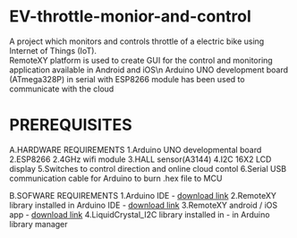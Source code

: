 # EV-throttle-monior-and-control
A project which monitors and controls throttle of a electric bike using Internet  of Things (IoT).<br />
RemoteXY platform is used to create GUI for the control and monitoring application available in Android and iOS\n
Arduino UNO development board (ATmega328P) in serial with ESP8266 module has been used to communicate with the cloud

# PREREQUISITES
A.HARDWARE REQUIREMENTS
  1.Arduino UNO developmental board
  2.ESP8266 2.4GHz wifi module
  3.HALL sensor(A3144)
  4.I2C 16X2 LCD display
  5.Switches to control direction and online cloud contol
  6.Serial USB communication cable for Arduino to burn .hex file to MCU
  
B.SOFWARE REQUIREMENTS
  1.Arduino IDE                                     - [download link](https://www.arduino.cc/en/software)
  2.RemoteXY library installed in Arduino IDE       - [download link](https://remotexy.com/en/library/)
  3.RemoteXY android / iOS app                      - [download link](https://remotexy.com/en/download/)
  4.LiquidCrystal_I2C library installed in          - in Arduino library manager
